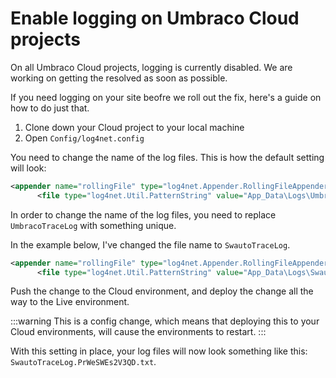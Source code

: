 # Enable logging on Umbraco Cloud projects

On all Umbraco Cloud projects, logging is currently disabled. We are working on getting the resolved as soon as possible.

If you need logging on your site beofre we roll out the fix, here's a guide on how to do just that.

1. Clone down your Cloud project to your local machine
2. Open `Config/log4net.config`

You need to change the name of the log files. This is how the default setting will look:

```xml
<appender name="rollingFile" type="log4net.Appender.RollingFileAppender">
	  <file type="log4net.Util.PatternString" value="App_Data\Logs\UmbracoTraceLog.%property{log4net:HostName}.txt" />
```

In order to change the name of the log files, you need to replace `UmbracoTraceLog` with something unique.

In the example below, I've changed the file name to `SwautoTraceLog`.

```xml
<appender name="rollingFile" type="log4net.Appender.RollingFileAppender">
	  <file type="log4net.Util.PatternString" value="App_Data\Logs\SwautoTraceLog.%property{log4net:HostName}.txt" />
```

Push the change to the Cloud environment, and deploy the change all the way to the Live environment.

:::warning
This is a config change, which means that deploying this to your Cloud environments, will cause the environments to restart.
:::

With this setting in place, your log files will now look something like this: `SwautoTraceLog.PrWeSWEs2V3QD.txt`.